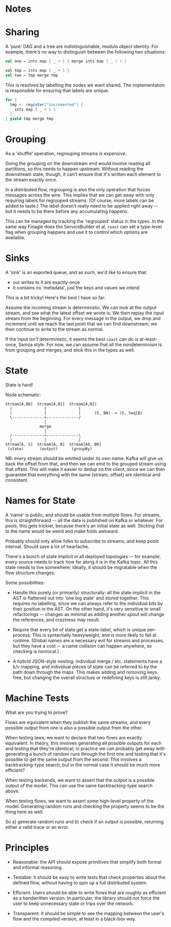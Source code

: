 
Notes
==

Sharing
===

A 'pure' DAG and a tree are indistinguishable, modulo object identity. For
example, there's no way to distinguish between the following two situations:

```scala
val one = ints.map { _ + 1 } merge ints.map { _ + 1 }

val tmp = ints.map { _ + 1 }
val two = tmp merge tmp
```

This is resolved by labelling the nodes we want shared. The implementation is
responsible for ensuring that labels are unique.

```scala
for {
  tmp <- register("incremented") {
    ints.map { _ + 1 }
  }
} yield tmp merge tmp
```


Grouping
===

As a 'shuffle' operation, regrouping streams is expensive.

Doing the grouping on the downstream end would involve reading all partitions,
so this needs to happen upstream. Without reading the downstream state, though,
it can't ensure that it's written each element to the stream exactly once.

In a distributed flow, regrouping is also the only operation that forces
messages across the wire. This implies that we can get away with only requiring
labels for regrouped streams. (Of course, more labels can be added to taste.)
The label doesn't really need to be applied right away -- but it needs to be there
before any accumulating happens.

This can be managed by tracking the 'regrouped' status in the types. In the same
way Finagle does the ServiceBuilder et al, `coast` can set a type-level flag when
grouping happens and use it to control which options are available.

Sinks
===

A 'sink' is an exported queue, and as such, we'd like to ensure that:
- our writes to it are exactly-once
- it contains no 'metadata', just the keys and values we intend

This is a bit tricky! Here's the best I have so far:

Assume the incoming stream is deterministic. We can look at the output stream, and
see what the latest offset we wrote is. We then replay the input stream from the
beginning. For every message in the output, we drop and increment until we reach the
last point that we can find downstream; we then continue to write to the stream as
normal.

If the input *isn't* deterministic, it seems the best `coast` can do is at-least-once, Samza
style. For now, we can assume that all the nondeterminism is from grouping and merges, and
stick this in the types as well.

State
===

State is hard!

Node schematic:

```
Stream[A,B0]  Stream[A,B1]  Stream[A,B2]
  |              |              |
  |              |              |      (S, BN) -> (S, Seq[B)
  \--------------+--------------/
                 |
               merge
                 |
  /--------------+--------------\
  |              |              |
Stream[A, S]  Stream[A, B]  Stream[A0, B0]
 (state)       (output)      (groupBy)
```

NB: every stream should be emitted under its own name. Kafka will give us back
the offset from that, and then we can emit to the grouped stream using that
offset. This will make it easier to dedup on the client, since we can then
guarantee that everything with the same (stream, offset) are identical and
consistent.

Names for State
===

A 'name' is public, and should be usable from multiple flows. For streams, this
is straightforward -- all the data is published on Kafka or whatever. For
pools, this gets trickier, because there's an initial state as well. Sticking that
to the name would be weird and make folds awkward.

Probably should only allow folks to subscribe to streams, and keep pools internal.
Should save a lot of heartache.

There's a bunch of state implicit in all deployed topologies -- for example, every
source needs to track how far along it is in the Kafka topic. All this state needs
to live somewhere; ideally, it should be migratable when the flow structure changes.

Some possibilities:

- Handle this purely (or primarily) structurally: all the state implicit in the AST
is flattened out into 'one big state' and stored together. This requires no labelling,
since we can always refer to the individual bits by their position in the AST. On the
other hand, it's very sensitive to small refactorings -- changes as minimal as adding
another spout will change the references, and craziness may result.

- Require that every bit of state get a state-label, which is unique per-process. This
is syntactially heavyweight, and is more likely to fail at runtime. (Global names are
a necessary evil for streams and processes, but they have a cost -- a name collision
can happen anywhere, so checking is nonlocal.)

- A hybrid JSON-style nesting: individual merge / etc. statements have a k/v mapping,
and individual pieces of state can be referred to by the path down through the maps.
This makes adding and removing keys free, but changing the overall structure or
redefining keys is still janky.

Machine Tests
===

What are you trying to prove?

Flows are equivalent when they publish the same streams, and every possible output
from one is also a possible output from the other.

When testing laws, we want to declare that two flows are exactly equivalent. In
theory, this involves generating all possible outputs for each and testing that
they're identical; in practice we can probably get away with generating a bunch of
random runs through the first one and testing that it's possible to get the same
output from the second. This involves a backtracking-type search, but in the normal
case it should be much more efficient?

When testing backends, we want to assert that the output is a possible output of
the model. This can use the same backtracking-type search above.

When testing flows, we want to assert some high-level property of the model.
Generating random runs and checking the property seems to be the thing here as well.

So a) generate random runs and b) check if an output is possible, returning either a
valid trace or an error.

Principles
===

- Reasonable: the API should expose primitives that simplify both formal and
  informal reasoning.

- Testable: it should be easy to write tests that check properties about the
  defined flow, without having to spin up a full distributed system.

- Efficient: Users should be able to write flows that are roughly as efficient
  as a handwritten version. In particular, the library should not force the
  user to keep unnecessary state or trips over the network.

- Transparent: It should be simple to see the mapping between the user's flow
  and the compiled version, at least in a black-box way.

